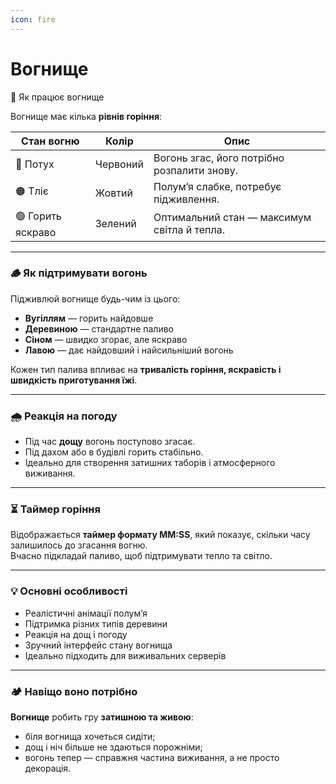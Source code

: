 ```yaml
---
icon: fire
---
```


# Вогнище

🌿 Як працює вогнище

Вогнище має кілька **рівнів горіння**:

| Стан вогню        | Колір    | Опис                                        |
| ----------------- | -------- | ------------------------------------------- |
| 🔴 Потух          | Червоний | Вогонь згас, його потрібно розпалити знову. |
| 🟠 Тліє           | Жовтий   | Полум’я слабке, потребує підживлення.       |
| 🟢 Горить яскраво | Зелений  | Оптимальний стан — максимум світла й тепла. |

***

### 🪵 Як підтримувати вогонь

Підживлюй вогнище будь-чим із цього:

* **Вугіллям** — горить найдовше
* **Деревиною** — стандартне паливо
* **Сіном** — швидко згорає, але яскраво
* **Лавою** — дає найдовший і найсильніший вогонь

Кожен тип палива впливає на **тривалість горіння, яскравість і швидкість приготування їжі**.

***

### 🌧️ Реакція на погоду

* Під час **дощу** вогонь поступово згасає.
* Під дахом або в будівлі горить стабільно.
* Ідеально для створення затишних таборів і атмосферного виживання.

***

### ⏳ Таймер горіння

Відображається **таймер формату MM:SS**, який показує, скільки часу залишилось до згасання вогню.\
Вчасно підкладай паливо, щоб підтримувати тепло та світло.

***

### 💡 Основні особливості

* Реалістичні анімації полум’я
* Підтримка різних типів деревини
* Реакція на дощ і погоду
* Зручний інтерфейс стану вогнища
* Ідеально підходить для виживальних серверів

***

### 🏕️ Навіщо воно потрібно

**Вогнище** робить гру **затишною та живою**:

* біля вогнища хочеться сидіти;
* дощ і ніч більше не здаються порожніми;
* вогонь тепер — справжня частина виживання, а не просто декорація.

